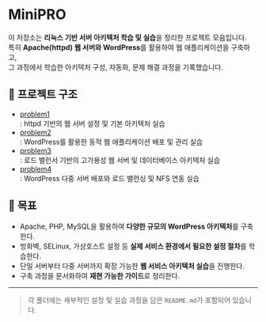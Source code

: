 # MiniPRO

이 저장소는 **리눅스 기반 서버 아키텍처 학습 및 실습**을 정리한 프로젝트 모음입니다.  
특히 **Apache(httpd) 웹 서버와 WordPress**를 활용하여 웹 애플리케이션을 구축하고,  
그 과정에서 학습한 아키텍처 구성, 자동화, 문제 해결 과정을 기록했습니다.

## 📂 프로젝트 구조
- [problem1](./problem1/README.md)  
  : httpd 기반의 웹 서버 설정 및 기본 아키텍처 실습
- [problem2](./problem2/README.md)  
  : WordPress를 활용한 동적 웹 애플리케이션 배포 및 관리 실습
- [problem3](./problem3/README.md)  
  : 로드 밸런서 기반의 고가용성 웹 서버 및 데이터베이스 아키텍처 실습
- [problem4](./problem4/README.md)  
  : WordPress 다중 서버 배포와 로드 밸런싱 및 NFS 연동 실습
## 🚀 목표
- Apache, PHP, MySQL을 활용하여 **다양한 규모의 WordPress 아키텍처**를 구축한다.  
- 방화벽, SELinux, 가상호스트 설정 등 **실제 서비스 환경에서 필요한 설정 절차**를 학습한다.  
- 단일 서버부터 다중 서버까지 확장 가능한 **웹 서비스 아키텍처 실습**을 진행한다.  
- 구축 과정을 문서화하여 **재현 가능한 가이드**로 정리한다. 


---

> 각 폴더에는 세부적인 설정 및 실습 과정을 담은 `README.md`가 포함되어 있습니다.
